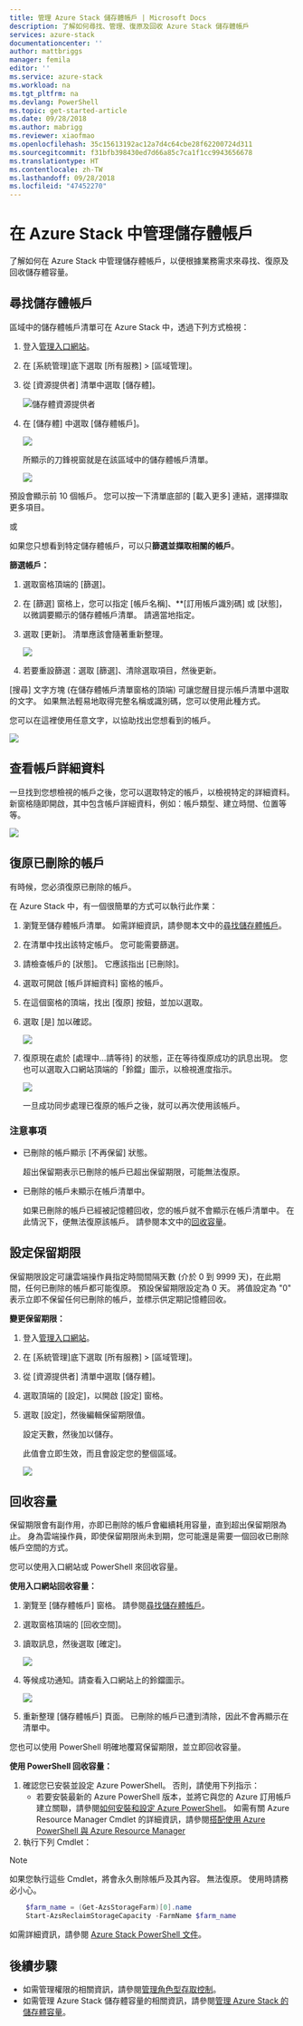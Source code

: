 ```yaml
---
title: 管理 Azure Stack 儲存體帳戶 | Microsoft Docs
description: 了解如何尋找、管理、復原及回收 Azure Stack 儲存體帳戶
services: azure-stack
documentationcenter: ''
author: mattbriggs
manager: femila
editor: ''
ms.service: azure-stack
ms.workload: na
ms.tgt_pltfrm: na
ms.devlang: PowerShell
ms.topic: get-started-article
ms.date: 09/28/2018
ms.author: mabrigg
ms.reviewer: xiaofmao
ms.openlocfilehash: 35c15613192ac12a7d4c64cbe28f62200724d311
ms.sourcegitcommit: f31bfb398430ed7d66a85c7ca1f1cc9943656678
ms.translationtype: HT
ms.contentlocale: zh-TW
ms.lasthandoff: 09/28/2018
ms.locfileid: "47452270"
---
```

# <a name="manage-storage-accounts-in-azure-stack"></a>在 Azure Stack 中管理儲存體帳戶
了解如何在 Azure Stack 中管理儲存體帳戶，以便根據業務需求來尋找、復原及回收儲存體容量。

## <a name="find"></a>尋找儲存體帳戶
區域中的儲存體帳戶清單可在 Azure Stack 中，透過下列方式檢視：

1. 登入[管理入口網站](https://adminportal.local.azurestack.external)。

2. 在 [系統管理]底下選取 [所有服務]  >  [區域管理]。

3. 從 [資源提供者] 清單中選取 [儲存體]。
   
   ![儲存體資源提供者](media/azure-stack-manage-storage-accounts/image1.png)

5. 在 [儲存體] 中選取 [儲存體帳戶]。
   
   ![](media/azure-stack-manage-storage-accounts/image2.png)
   
   所顯示的刀鋒視窗就是在該區域中的儲存體帳戶清單。
   
   ![](media/azure-stack-manage-storage-accounts/image4.png)

預設會顯示前 10 個帳戶。 您可以按一下清單底部的 [載入更多] 連結，選擇擷取更多項目。

或

如果您只想看到特定儲存體帳戶，可以只**篩選並擷取相關的帳戶**。


**篩選帳戶：**

1. 選取窗格頂端的 [篩選]。
2. 在 [篩選] 窗格上，您可以指定 [帳戶名稱]、\*\*[訂用帳戶識別碼] 或 [狀態]，以微調要顯示的儲存體帳戶清單。 請適當地指定。
3. 選取 [更新]。 清單應該會隨著重新整理。
   
    ![](media/azure-stack-manage-storage-accounts/image5.png)
4. 若要重設篩選：選取 [篩選]、清除選取項目，然後更新。

[搜尋] 文字方塊 (在儲存體帳戶清單窗格的頂端) 可讓您醒目提示帳戶清單中選取的文字。 如果無法輕易地取得完整名稱或識別碼，您可以使用此種方式。

您可以在這裡使用任意文字，以協助找出您想看到的帳戶。

![](media/azure-stack-manage-storage-accounts/image6.png)

## <a name="look-at-account-details"></a>查看帳戶詳細資料
一旦找到您想檢視的帳戶之後，您可以選取特定的帳戶，以檢視特定的詳細資料。 新窗格隨即開啟，其中包含帳戶詳細資料，例如：帳戶類型、建立時間、位置等等。

![](media/azure-stack-manage-storage-accounts/image7.png)

## <a name="recover-a-deleted-account"></a>復原已刪除的帳戶
有時候，您必須復原已刪除的帳戶。

在 Azure Stack 中，有一個很簡單的方式可以執行此作業：

1. 瀏覽至儲存體帳戶清單。 如需詳細資訊，請參閱本文中的[尋找儲存體帳戶](#find)。
2. 在清單中找出該特定帳戶。 您可能需要篩選。
3. 請檢查帳戶的 [狀態]。 它應該指出 [已刪除]。
4. 選取可開啟 [帳戶詳細資料] 窗格的帳戶。
5. 在這個窗格的頂端，找出 [復原] 按鈕，並加以選取。
6. 選取 [是]  加以確認。
   
   ![](media/azure-stack-manage-storage-accounts/image8.png)
7. 復原現在處於 [處理中...請等待] 的狀態，正在等待復原成功的訊息出現。
   您也可以選取入口網站頂端的「鈴鐺」圖示，以檢視進度指示。
   
   ![](media/azure-stack-manage-storage-accounts/image9.png)
   
   一旦成功同步處理已復原的帳戶之後，就可以再次使用該帳戶。

### <a name="some-gotchas"></a>注意事項
* 已刪除的帳戶顯示 [不再保留] 狀態。
  
  超出保留期表示已刪除的帳戶已超出保留期限，可能無法復原。
* 已刪除的帳戶未顯示在帳戶清單中。
  
  如果已刪除的帳戶已經被記憶體回收，您的帳戶就不會顯示在帳戶清單中。 在此情況下，便無法復原該帳戶。 請參閱本文中的[回收容量](#reclaim)。

## <a name="set-the-retention-period"></a>設定保留期限
保留期限設定可讓雲端操作員指定時間間隔天數 (介於 0 到 9999 天)，在此期間，任何已刪除的帳戶都可能復原。 預設保留期限設定為 0 天。 將值設定為 "0" 表示立即不保留任何已刪除的帳戶，並標示供定期記憶體回收。

**變更保留期限：**

1. 登入[管理入口網站](https://adminportal.local.azurestack.external)。
2. 在 [系統管理]底下選取 [所有服務]  >  [區域管理]。
3. 從 [資源提供者] 清單中選取 [儲存體]。
4. 選取頂端的 [設定]，以開啟 [設定] 窗格。
5. 選取 [設定]，然後編輯保留期限值。

   設定天數，然後加以儲存。
   
   此值會立即生效，而且會設定您的整個區域。

   ![](media/azure-stack-manage-storage-accounts/image10.png)

## <a name="reclaim"></a>回收容量
保留期限會有副作用，亦即已刪除的帳戶會繼續耗用容量，直到超出保留期限為止。 身為雲端操作員，即使保留期限尚未到期，您可能還是需要一個回收已刪除帳戶空間的方式。

您可以使用入口網站或 PowerShell 來回收容量。

**使用入口網站回收容量：**
1. 瀏覽至 [儲存體帳戶] 窗格。 請參閱[尋找儲存體帳戶](#find)。
2. 選取窗格頂端的 [回收空間]。
3. 讀取訊息，然後選取 [確定]。

    ![](media/azure-stack-manage-storage-accounts/image11.png)
4. 等候成功通知。請查看入口網站上的鈴鐺圖示。

    ![](media/azure-stack-manage-storage-accounts/image12.png)
5. 重新整理 [儲存體帳戶] 頁面。 已刪除的帳戶已遭到清除，因此不會再顯示在清單中。

您也可以使用 PowerShell 明確地覆寫保留期限，並立即回收容量。

**使用 PowerShell 回收容量：**   

1. 確認您已安裝並設定 Azure PowerShell。 否則，請使用下列指示： 
   * 若要安裝最新的 Azure PowerShell 版本，並將它與您的 Azure 訂用帳戶建立關聯，請參閱[如何安裝和設定 Azure PowerShell](http://azure.microsoft.com/documentation/articles/powershell-install-configure/)。
   如需有關 Azure Resource Manager Cmdlet 的詳細資訊，請參閱[搭配使用 Azure PowerShell 與 Azure Resource Manager](http://go.microsoft.com/fwlink/?LinkId=394767)
2. 執行下列 Cmdlet：

> [!NOTE]  
> 如果您執行這些 Cmdlet，將會永久刪除帳戶及其內容。 無法復原。 使用時請務必小心。

```PowerShell  
    $farm_name = (Get-AzsStorageFarm)[0].name
    Start-AzsReclaimStorageCapacity -FarmName $farm_name
````

如需詳細資訊，請參閱 [Azure Stack PowerShell 文件](https://docs.microsoft.com/powershell/module/azurerm.azurestackstorage)。
 

## <a name="next-steps"></a>後續步驟

 - 如需管理權限的相關資訊，請參閱[管理角色型存取控制](azure-stack-manage-permissions.md)。
 - 如需管理 Azure Stack 儲存體容量的相關資訊，請參閱[管理 Azure Stack 的儲存體容量](azure-stack-manage-storage-shares.md)。